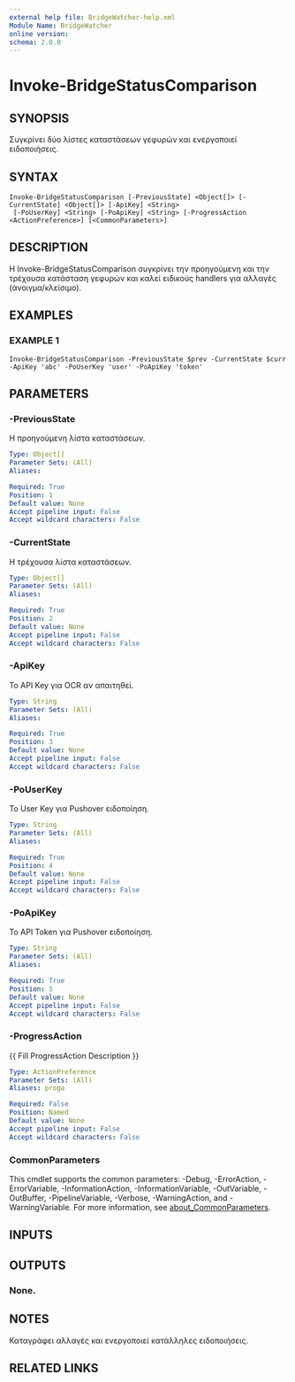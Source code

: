 ```yaml
---
external help file: BridgeWatcher-help.xml
Module Name: BridgeWatcher
online version:
schema: 2.0.0
---
```


# Invoke-BridgeStatusComparison

## SYNOPSIS
Συγκρίνει δύο λίστες καταστάσεων γεφυρών και ενεργοποιεί ειδοποιήσεις.

## SYNTAX

```
Invoke-BridgeStatusComparison [-PreviousState] <Object[]> [-CurrentState] <Object[]> [-ApiKey] <String>
 [-PoUserKey] <String> [-PoApiKey] <String> [-ProgressAction <ActionPreference>] [<CommonParameters>]
```

## DESCRIPTION
Η Invoke-BridgeStatusComparison συγκρίνει την προηγούμενη και την τρέχουσα
κατάσταση γεφυρών και καλεί ειδικούς handlers για αλλαγές (άνοιγμα/κλείσιμο).

## EXAMPLES

### EXAMPLE 1
```
Invoke-BridgeStatusComparison -PreviousState $prev -CurrentState $curr -ApiKey 'abc' -PoUserKey 'user' -PoApiKey 'token'
```

## PARAMETERS

### -PreviousState
Η προηγούμενη λίστα καταστάσεων.

```yaml
Type: Object[]
Parameter Sets: (All)
Aliases:

Required: True
Position: 1
Default value: None
Accept pipeline input: False
Accept wildcard characters: False
```

### -CurrentState
Η τρέχουσα λίστα καταστάσεων.

```yaml
Type: Object[]
Parameter Sets: (All)
Aliases:

Required: True
Position: 2
Default value: None
Accept pipeline input: False
Accept wildcard characters: False
```

### -ApiKey
Το API Key για OCR αν απαιτηθεί.

```yaml
Type: String
Parameter Sets: (All)
Aliases:

Required: True
Position: 3
Default value: None
Accept pipeline input: False
Accept wildcard characters: False
```

### -PoUserKey
Το User Key για Pushover ειδοποίηση.

```yaml
Type: String
Parameter Sets: (All)
Aliases:

Required: True
Position: 4
Default value: None
Accept pipeline input: False
Accept wildcard characters: False
```

### -PoApiKey
Το API Token για Pushover ειδοποίηση.

```yaml
Type: String
Parameter Sets: (All)
Aliases:

Required: True
Position: 5
Default value: None
Accept pipeline input: False
Accept wildcard characters: False
```

### -ProgressAction
{{ Fill ProgressAction Description }}

```yaml
Type: ActionPreference
Parameter Sets: (All)
Aliases: proga

Required: False
Position: Named
Default value: None
Accept pipeline input: False
Accept wildcard characters: False
```

### CommonParameters
This cmdlet supports the common parameters: -Debug, -ErrorAction, -ErrorVariable, -InformationAction, -InformationVariable, -OutVariable, -OutBuffer, -PipelineVariable, -Verbose, -WarningAction, and -WarningVariable. For more information, see [about_CommonParameters](http://go.microsoft.com/fwlink/?LinkID=113216).

## INPUTS

## OUTPUTS

### None.
## NOTES
Καταγράφει αλλαγές και ενεργοποιεί κατάλληλες ειδοποιήσεις.

## RELATED LINKS
